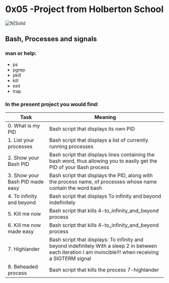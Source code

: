 # 0x05 -Project from Holberton School
![N|Solid](http://4.bp.blogspot.com/-fq-PE8ToSNw/VOQStuL9KhI/AAAAAAAAAPY/WuTF3mViphs/s1600/kill%2Bjava%2Bin%2Bshell1.png)

## Bash, Processes and signals
### man or help:
 - ps
 - pgrep
 - pkill
 - kill
 - exit
 - trap
### In the present project you would find:

| Task | Meaning |
| --- | --- |
| 0. What is my PID | Bash script that displays its own PID |
| 1. List your processes | Bash script that displays a list of currently running processes |
| 2. Show your Bash PID |  Bash script that displays lines containing the bash word, thus allowing you to easily get the PID of your Bash process |
| 3. Show your Bash PID made easy | Bash script that displays the PID, along with the process name, of processes whose name contain the word bash |
| 4. To infinity and beyond | Bash script that displays To infinity and beyond indefinitely |
| 5. Kill me now |  Bash script that kills 4-to_infinity_and_beyond process |
| 6. Kill me now made easy | Bash script that kills 4-to_infinity_and_beyond process |
| 7. Highlander | Bash script that displays: To infinity and beyond indefinitely With a sleep 2 in between each iteration I am invincible!!! when receiving a SIGTERM signal |
| 8. Beheaded process |  Bash script that kills the process 7-highlander |
